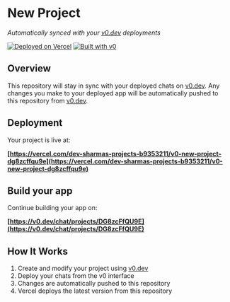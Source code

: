 # New Project

*Automatically synced with your [v0.dev](https://v0.dev) deployments*

[![Deployed on Vercel](https://img.shields.io/badge/Deployed%20on-Vercel-black?style=for-the-badge&logo=vercel)](https://vercel.com/dev-sharmas-projects-b9353211/v0-new-project-dg8zcffqu9e)
[![Built with v0](https://img.shields.io/badge/Built%20with-v0.dev-black?style=for-the-badge)](https://v0.dev/chat/projects/DG8zcFfQU9E)

## Overview

This repository will stay in sync with your deployed chats on [v0.dev](https://v0.dev).
Any changes you make to your deployed app will be automatically pushed to this repository from [v0.dev](https://v0.dev).

## Deployment

Your project is live at:

**[https://vercel.com/dev-sharmas-projects-b9353211/v0-new-project-dg8zcffqu9e](https://vercel.com/dev-sharmas-projects-b9353211/v0-new-project-dg8zcffqu9e)**

## Build your app

Continue building your app on:

**[https://v0.dev/chat/projects/DG8zcFfQU9E](https://v0.dev/chat/projects/DG8zcFfQU9E)**

## How It Works

1. Create and modify your project using [v0.dev](https://v0.dev)
2. Deploy your chats from the v0 interface
3. Changes are automatically pushed to this repository
4. Vercel deploys the latest version from this repository